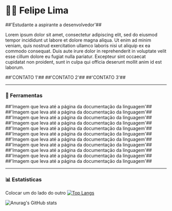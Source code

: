 #  💪🏽 Felipe Lima

##'Estudante a aspirante a desenvolvedor'##

Lorem ipsum dolor sit amet, consectetur adipiscing elit, sed do eiusmod tempor incididunt ut labore et dolore magna aliqua. Ut enim ad minim veniam, quis nostrud exercitation ullamco laboris nisi ut aliquip ex ea commodo consequat. Duis aute irure dolor in reprehenderit in voluptate velit esse cillum dolore eu fugiat nulla pariatur. Excepteur sint occaecat cupidatat non proident, sunt in culpa qui officia deserunt mollit anim id est laborum.

##'CONTATO 1'## ##'CONTATO 2'## ##'CONTATO 3'##

---

### 🧰 Ferramentas 

##'Imagem que leva até a página da documentação da linguagem'##
##'Imagem que leva até a página da documentação da linguagem'##
##'Imagem que leva até a página da documentação da linguagem'##
##'Imagem que leva até a página da documentação da linguagem'##
##'Imagem que leva até a página da documentação da linguagem'##
##'Imagem que leva até a página da documentação da linguagem'##
##'Imagem que leva até a página da documentação da linguagem'##
##'Imagem que leva até a página da documentação da linguagem'##
##'Imagem que leva até a página da documentação da linguagem'##
##'Imagem que leva até a página da documentação da linguagem'##
##'Imagem que leva até a página da documentação da linguagem'##

---


### 📊 Estatisticas 

Colocar um do lado do outro
[![Top Langs](https://github-readme-stats.vercel.app/api/top-langs/?username=FelipeArtur&hide_progress=true)](https://github.com/anuraghazra/github-readme-stats)

![Anurag's GitHub stats](https://github-readme-stats.vercel.app/api?username=FelipeArtur&show_icons=true&theme=transparent)

